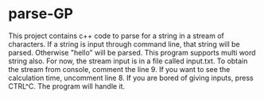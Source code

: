 parse-GP
========
This project contains c++ code to parse for a string in a stream of characters.
If a string is input through command line, that string will be parsed. Otherwise "hello" will be parsed.
This program supports multi word string also.
For now, the stream input is in a file called input.txt.
To obtain the stream from console, comment the line 9.
If you want to see the calculation time, uncomment line 8.
If you are bored of giving inputs, press CTRL^C. The program will handle it.
